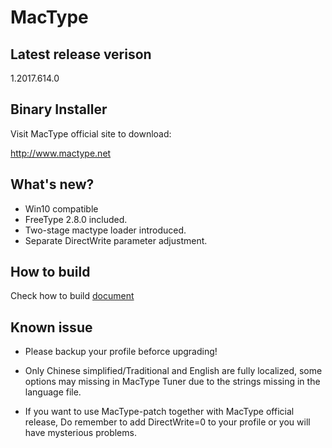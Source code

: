 MacType
========================

Latest release verison 
------------------

1.2017.614.0

Binary Installer
------------------

Visit MacType official site to download: 

http://www.mactype.net

What's new?
------------------

- Win10 compatible
- FreeType 2.8.0 included.
- Two-stage mactype loader introduced.
- Separate DirectWrite parameter adjustment.

How to build
-------------

Check how to build [document](https://github.com/snowie2000/mactype/blob/master/doc/HOWTOBUILD.md)

Known issue
---------------

- Please backup your profile beforce upgrading!

- Only Chinese simplified/Traditional and English are fully localized, some options may missing in MacType Tuner due to the strings missing in the language file.

- If you want to use MacType-patch together with MacType official release, Do remember to add DirectWrite=0 to your profile or you will have mysterious problems.
